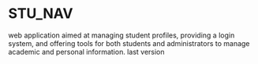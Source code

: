 # STU_NAV
 web application aimed at managing student profiles, providing a login system, and offering tools for both students and administrators to manage academic and personal information.
last version
